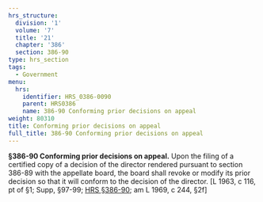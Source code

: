 ```yaml
---
hrs_structure:
  division: '1'
  volume: '7'
  title: '21'
  chapter: '386'
  section: 386-90
type: hrs_section
tags:
  - Government
menu:
  hrs:
    identifier: HRS_0386-0090
    parent: HRS0386
    name: 386-90 Conforming prior decisions on appeal
weight: 80310
title: Conforming prior decisions on appeal
full_title: 386-90 Conforming prior decisions on appeal
---
```

**§386-90 Conforming prior decisions on appeal.** Upon the filing of a certified copy of a decision of the director rendered pursuant to section 386-89 with the appellate board, the board shall revoke or modify its prior decision so that it will conform to the decision of the director. [L 1963, c 116, pt of §1; Supp, §97-99; [HRS §386-90](/title-21/chapter-386/section-386-90/); am L 1969, c 244, §2f]